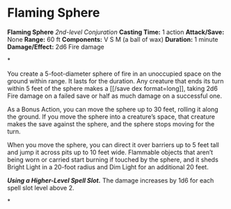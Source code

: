 # Flaming Sphere

**Flaming Sphere**
_2nd-level Conjuration_
**Casting Time:** 1 action
**Attack/Save:** None
**Range:** 60 ft
**Components:** V S M (a ball of wax)
**Duration:** 1 minute
**Damage/Effect:** 2d6 Fire damage

*<p>You create a 5-foot-diameter sphere of fire in an unoccupied space on the ground within range. It lasts for the duration. Any creature that ends its turn within 5 feet of the sphere makes a [[/save dex format=long]], taking 2d6 Fire damage on a failed save or half as much damage on a successful one.

As a Bonus Action, you can move the sphere up to 30 feet, rolling it along the ground. If you move the sphere into a creature’s space, that creature makes the save against the sphere, and the sphere stops moving for the turn.

When you move the sphere, you can direct it over barriers up to 5 feet tall and jump it across pits up to 10 feet wide. Flammable objects that aren’t being worn or carried start burning if touched by the sphere, and it sheds Bright Light in a 20-foot radius and Dim Light for an additional 20 feet.

***Using a Higher-Level Spell Slot.*** The damage increases by 1d6 for each spell slot level above 2.</p>*